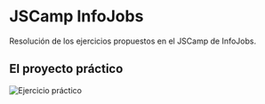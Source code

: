 # JSCamp InfoJobs
Resolución de los ejercicios propuestos en el JSCamp de InfoJobs.

## El proyecto práctico

![Ejercicio práctico](./docs/img/diseño.png)

